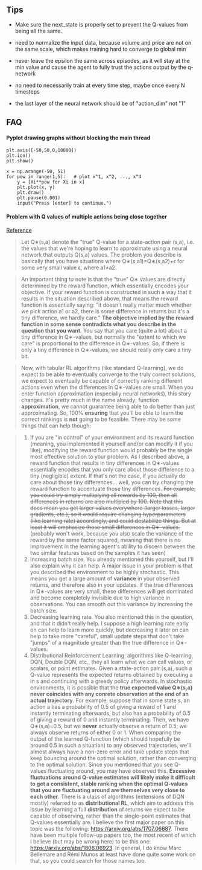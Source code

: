 ## Tips

- Make sure the next_state is properly set to prevent the Q-values from being all the same.

- need to normalize the input data, because volume and price are not on the same scale, which makes training hard to converge to global min

- never leave the epsilon the same across episodes, as it will stay at the min value and cause the agent to fully trust the actions output by the q-network

- no need to necessarily train at every time step, maybe once every N timesteps

- the last layer of the neural network should be of "action_dim" not "1"

## FAQ

#### Pyplot drawing graphs without blocking the main thread

```
plt.axis([-50,50,0,10000])
plt.ion()
plt.show()

x = np.arange(-50, 51)
for pow in range(1,5):   # plot x^1, x^2, ..., x^4
    y = [Xi**pow for Xi in x]
    plt.plot(x, y)
    plt.draw()
    plt.pause(0.001)
    input("Press [enter] to continue.")
```


#### Problem with Q values of multiple actions being close together
[Reference](https://ai.stackexchange.com/questions/8605/ensure-convergence-of-ddqn-if-true-q-values-are-very-close)

> Let Q∗(s,a) denote the "true" Q-value for a state-action pair (s,a), i.e. the values that we're hoping to learn to approximate using a neural network that outputs Q(s,a) values. The problem you describe is basically that you have situations where Q∗(s,a1)=Q∗(s,a2)+ϵ for some very small value ϵ, where a1≠a2.

> An important thing to note is that the "true" Q∗ values are directly determined by the reward function, which essentially encodes your objective. If your reward function is constructed in such a way that it results in the situation described above, that means the reward function is essentially saying: "it doesn't really matter much whether we pick action a1 or a2, there is some difference in returns but it's a tiny difference, we hardly care." **The objective implied by the reward function in some sense contradicts what you describe in the question that you want**. You say that you care (quite a lot) about a tiny difference in Q∗-values, but normally the "extent to which we care" is proportional to the difference in Q∗-values. So, if there is only a tiny difference in Q∗-values, we should really only care a tiny bit.

> Now, with tabular RL algorithms (like standard Q-learning), we do expect to be able to eventually converge to the truly correct solutions, we expect to eventually be capable of correctly ranking different actions even when the differences in Q∗-values are small. When you enter function approximation (especially neural networks), this story changes. It's pretty much in the name already; function **approximation**, we cannot guarantee being able to do better than just approximating. So, 100% **ensuring** that you'll be able to learn the correct rankings is **not** going to be feasible. There may be some things that can help though:

> 1. If you are "in control" of your environment and its reward function (meaning, you implemented it yourself and/or can modify it if you like), modifying the reward function would probably be the single most effective solution to your problem. As I described above, a reward function that results in tiny differences in Q∗-values essentially encodes that you only care about those difference to a tiny (negligible) extent. If that's not the case, if you actually do care about those tiny differences... well, you can try changing the reward function to accentuate those tiny differences. ~~For example, you could try simply multiplying all rewards by 100, then all differences in returns are also multipled by 100. Note that this does mean you get larger values everywhere (larger losses, larger gradients, etc.), so it would require changing hyperparameters (like learning rate) accordingly, and could destabilize things. But at least it will emphasize those small differences in Q∗-values.~~ (probably won't work, because you also scale the variance of the reward by the same factor squared, meaning that there is no improvement in the learning agent's ability to discern between the two similar features based on the samples it has seen)
> 2. Increasing batch size. You already mentioned this yourself, but I'll also explain why it can help. A major issue in your problem is that you described the environment to be highly stochastic. This means you get a large amount of **variance** in your observed returns, and therefore also in your updates. If the true differences in Q∗-values are very small, these differences will get dominated and become completely invisible due to high variance in observations. You can smooth out this variance by increasing the batch size.
> 3. Decreasing learning rate. You also mentioned this in the question, and that it didn't really help. I suppose a high learning rate early on can help to learn more quickly, but decreasing it later on can help to take more "careful", small update steps that don't take "jumps" of a magnitude greater than the true difference in Q∗-values.
> 4. Distributional Reinforcement Learning: algorithms like Q-learning, DQN, Double DQN, etc., they all learn what we can call values, or scalars, or point estimates. Given a state-action pair (s,a), such a Q-value represents the expected returns obtained by executing a in s and continuing with a greedy policy afterwards. In stochastic environments, it is possible that the **true expected value Q∗(s,a) never coincides with any conrete observation at the end of an actual trajectory**. For example, suppose that in some state s, an action a has a probability of 0.5 of giving a reward of 1 and instantly terminating afterwards, but also has a probability of 0.5 of giving a reward of 0 and instantly terminating. Then, we have Q∗(s,a)=0.5, but we **never** actually observe a return of 0.5; we always observe returns of either 0 or 1. When comparing the output of the learned Q-function (which should hopefully be around 0.5 in such a situation) to any observed trajectories, we'll almost always have a non-zero error and take update steps that keep bouncing around the optimal solution, rather than converging to the optimal solution. Since you mentioned that you see Q-values fluctuating around, you may have observed this. **Excessive fluctuations around Q-value estimates will likely make it difficult to get a consistent, stable ranking when the optimal Q-values that you are fluctuating around are themselves very close to each other**. There is a class of algorithms (extensions of DQN mostly) referred to as **distributional RL**, which aim to address this issue by learning a full **distribution** of returns we expect to be capable of observing, rather than the single-point estimates that Q-values essentially are. I believe the first major paper on this topic was the following: https://arxiv.org/abs/1707.06887. There have been multiple follow-up papers too, the most recent of which I believe (but may be wrong here) to be this one: https://arxiv.org/abs/1806.06923. In general, I do know Marc Bellemare and Rémi Munos at least have done quite some work on that, so you could search for those names too.